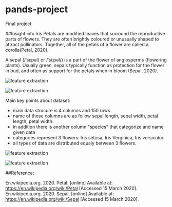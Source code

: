 # pands-project
Final project

##Insight into Iris 
Petals are modified leaves that surround the reproductive parts of flowers. They are often brightly coloured or unusually shaped to attract pollinators. Together, all of the petals of a flower are called a corolla(Petal, 2020).

A sepal (/ˈsɛpəl/ or /ˈsiːpəl/) is a part of the flower of angiosperms (flowering plants). Usually green, sepals typically function as protection for the flower in bud, and often as support for the petals when in bloom (Sepal, 2020).

![feature extraxtion](https://scontent-lhr8-1.xx.fbcdn.net/v/t1.0-9/91546695_10217815430031438_6635654391338631168_n.jpg?_nc_cat=109&_nc_sid=e007fa&_nc_oc=AQlGEa9PB17-jqYLO8hLQebdGO7efA26cl7sKxnYgns_IZFlVAI-35GzICcFA9ZM_qs&_nc_ht=scontent-lhr8-1.xx&oh=d3e6753ac73d8e3801d73fa3c890b8ac&oe=5EAA39E1)

![feature extraxtion](https://scontent-lht6-1.xx.fbcdn.net/v/t1.0-9/90604043_10217753213596066_4742260450224242688_n.jpg?_nc_cat=108&_nc_sid=e007fa&_nc_oc=AQl04voN31mICTnqOfwfAhYkC4XL1-qDnO_dJgbpkh8yz0Cz11hX8nhXVgSazaGWbVQ&_nc_ht=scontent-lht6-1.xx&oh=43266b8962d0ce95163244bb2f7db6bb&oe=5EA9ACF2)

Main key points about dataset:
* main data strucure is 4 columns and 150 rows
* name of those columns are as follow sepal length, sepal width, petal length, petal width.
* in addition there is another column "species" that categorize and name given data
* categories represent 3 flowers: Iris setosa, Iris Verginica, Iris versicolor.
* all types of data are distributed equaly between 3 flowers.

![feature extraxtion](https://scontent-lht6-1.xx.fbcdn.net/v/t1.0-9/91468972_10217815209665929_8933676484149641216_n.jpg?_nc_cat=105&_nc_sid=e007fa&_nc_oc=AQmr6mVjQHv7SBT2QOlEzavgI1v9Nh22RwV-Cy7DrSS6WTiF-EI2wsPGGBnVN_kR2iw&_nc_ht=scontent-lht6-1.xx&oh=78a6a86028353a770a33e5f755e7276b&oe=5EA87ED9)

![feature extraxtion](https://scontent-lhr8-1.xx.fbcdn.net/v/t1.0-9/91276582_10217815209705930_9016744201081061376_n.jpg?_nc_cat=101&_nc_sid=e007fa&_nc_oc=AQnG_0VONpHMqam7IAkkUj3F71W8EVH1-ITXJ0I42gUXnBTxiR9C9GwNBXeZmc_YIgc&_nc_ht=scontent-lhr8-1.xx&oh=48b5597e7b948b7f31783d51732c199c&oe=5EA9011B)




















##Reference:

En.wikipedia.org. 2020. Petal. [online] Available at: <https://en.wikipedia.org/wiki/Petal> [Accessed 15 March 2020].
En.wikipedia.org. 2020. Sepal. [online] Available at: <https://en.wikipedia.org/wiki/Sepal> [Accessed 15 March 2020].

